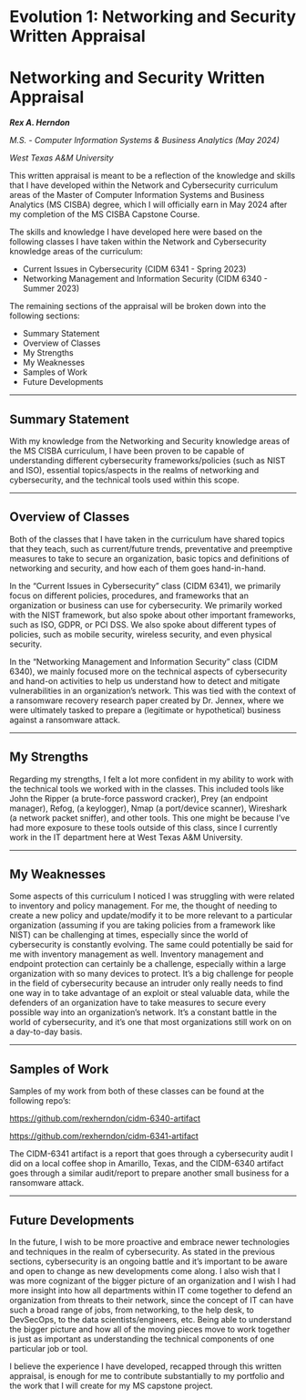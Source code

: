 # Evolution 1: Networking and Security Written Appraisal

# Networking and Security Written Appraisal

***Rex A. Herndon***

*M.S. - Computer Information Systems & Business Analytics (May 2024)*

*West Texas A&M University*

This written appraisal is meant to be a reflection of the knowledge and skills that I have developed within the Network and Cybersecurity curriculum areas of the Master of Computer Information Systems and Business Analytics (MS CISBA) degree, which I will officially earn in May 2024 after my completion of the MS CISBA Capstone Course.

The skills and knowledge I have developed here were based on the following classes I have taken within the Network and Cybersecurity knowledge areas of the curriculum:

- Current Issues in Cybersecurity (CIDM 6341 - Spring 2023)
- Networking Management and Information Security (CIDM 6340 - Summer 2023)

The remaining sections of the appraisal will be broken down into the following sections:

- Summary Statement
- Overview of Classes
- My Strengths
- My Weaknesses
- Samples of Work
- Future Developments

---

## Summary Statement

With my knowledge from the Networking and Security knowledge areas of the MS CISBA curriculum, I have been proven to be capable of understanding different cybersecurity frameworks/policies (such as NIST and ISO), essential topics/aspects in the realms of networking and cybersecurity, and the technical tools used within this scope.

---

## Overview of Classes

Both of the classes that I have taken in the curriculum have shared topics that they teach, such as current/future trends, preventative and preemptive measures to take to secure an organization, basic topics and definitions of networking and security, and how each of them goes hand-in-hand.

In the “Current Issues in Cybersecurity” class (CIDM 6341), we primarily focus on different policies, procedures, and frameworks that an organization or business can use for cybersecurity. We primarily worked with the NIST framework, but also spoke about other important frameworks, such as ISO, GDPR, or PCI DSS. We also spoke about different types of policies, such as mobile security, wireless security, and even physical security.

In the “Networking Management and Information Security” class (CIDM 6340), we mainly focused more on the technical aspects of cybersecurity and hand-on activities to help us understand how to detect and mitigate vulnerabilities in an organization’s network. This was tied with the context of a ransomware recovery research paper created by Dr. Jennex, where we were ultimately tasked to prepare a (legitimate or hypothetical) business against a ransomware attack.

---

## My Strengths

Regarding my strengths, I felt a lot more confident in my ability to work with the technical tools we worked with in the classes. This included tools like John the Ripper (a brute-force password cracker), Prey (an endpoint manager), Refog, (a keylogger), Nmap (a port/device scanner), Wireshark (a network packet sniffer), and other tools. This one might be because I’ve had more exposure to these tools outside of this class, since I currently work in the IT department here at West Texas A&M University. 

---

## My Weaknesses

Some aspects of this curriculum I noticed I was struggling with were related to inventory and policy management. For me, the thought of needing to create a new policy and update/modify it to be more relevant to a particular organization (assuming if you are taking policies from a framework like NIST) can be challenging at times, especially since the world of cybersecurity is constantly evolving. The same could potentially be said for me with inventory management as well. Inventory management and endpoint protection can certainly be a challenge, especially within a large organization with so many devices to protect. It’s a big challenge for people in the field of cybersecurity because an intruder only really needs to find one way in to take advantage of an exploit or steal valuable data, while the defenders of an organization have to take measures to secure every possible way into an organization’s network. It’s a constant battle in the world of cybersecurity, and it’s one that most organizations still work on on a day-to-day basis.

---

## Samples of Work

Samples of my work from both of these classes can be found at the following repo’s:

https://github.com/rexherndon/cidm-6340-artifact

https://github.com/rexherndon/cidm-6341-artifact

The CIDM-6341 artifact is a report that goes through a cybersecurity audit I did on a local coffee shop in Amarillo, Texas, and the CIDM-6340 artifact goes through a similar audit/report to prepare another small business for a ransomware attack.

---

## Future Developments

In the future, I wish to be more proactive and embrace newer technologies and techniques in the realm of cybersecurity. As stated in the previous sections, cybersecurity is an ongoing battle and it’s important to be aware and open to change as new developments come along. I also wish that I was more cognizant of the bigger picture of an organization and I wish I had more insight into how all departments within IT come together to defend an organization from threats to their network, since the concept of IT can have such a broad range of jobs, from networking, to the help desk, to DevSecOps, to the data scientists/engineers, etc. Being able to understand the bigger picture and how all of the moving pieces move to work together is just as important as understanding the technical components of one particular job or tool.

I believe the experience I have developed, recapped through this written appraisal, is enough for me to contribute substantially to my portfolio and the work that I will create for my MS capstone project.